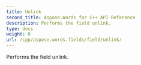 ```yaml
---
title: Unlink
second_title: Aspose.Words for C++ API Reference
description: Performs the field unlink. 
type: docs
weight: 0
url: /cpp/aspose.words.fields/field/unlink/
---
```


Performs the field unlink. 

